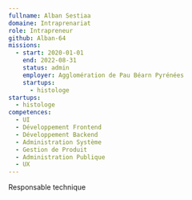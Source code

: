 ```yaml
---
fullname: Alban Sestiaa
domaine: Intraprenariat
role: Intrapreneur
github: Alban-64
missions:
  - start: 2020-01-01
    end: 2022-08-31
    status: admin
    employer: Agglomération de Pau Béarn Pyrénées
    startups:
      - histologe
startups:
  - histologe
competences:
  - UI
  - Développement Frontend
  - Développement Backend
  - Administration Système
  - Gestion de Produit
  - Administration Publique
  - UX
---
```

Responsable technique